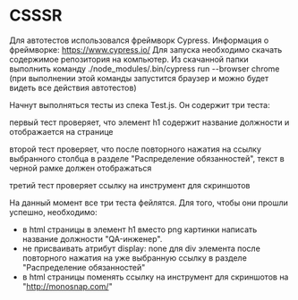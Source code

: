 # CSSSR

Для автотестов использовался фреймворк Cypress. Информация о фреймворке: https://www.cypress.io/
Для запуска необходимо скачать содержимое репозитория на компьютер. Из скачанной папки выполнить команду
./node_modules/.bin/cypress run --browser chrome (при выполнении этой команды запустится браузер и можно будет видеть все действия автотестов)

Начнут выполняться тесты из спека Test.js. Он содержит три теста:

первый тест проверяет, что элемент h1 содержит название должности и отображается на странице

второй тест проверяет, что после повторного нажатия на ссылку выбранного столбца в разделе "Распределение обязанностей", текст в черной рамке должен отображаться

третий тест проверяет ссылку на инструмент для скриншотов

На данный момент все три теста фейлятся. Для того, чтобы они прошли успешно, необходимо:
- в html страницы в элемент h1 вместо png картинки написать название должности "QA-инженер".
- не присваивать атрибут display: none для div элемента после повторного нажатия на уже выбранную ссылку в разделе "Распределение обязанностей"
- в html страницы поменять ссылку на инструмент для скриншотов на "http://monosnap.com/"
